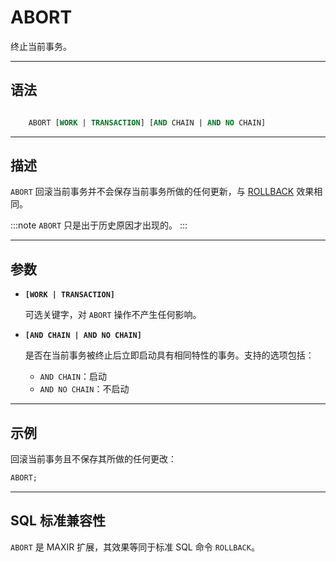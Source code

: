ABORT
=====

终止当前事务。

---

语法
--------

```sql

    ABORT [WORK | TRANSACTION] [AND CHAIN | AND NO CHAIN]

```
    
---

描述
-----

`ABORT` 回滚当前事务并不会保存当前事务所做的任何更新，与 [ROLLBACK](rollback.md) 效果相同。

:::note
`ABORT` 只是出于历史原因才出现的。
:::

---
参数
----------

- **`[WORK | TRANSACTION]`**

    可选关键字，对 `ABORT` 操作不产生任何影响。

- **`[AND CHAIN | AND NO CHAIN]`**

    是否在当前事务被终止后立即启动具有相同特性的事务。支持的选项包括：
    - `AND CHAIN`：启动
    - `AND NO CHAIN`：不启动


---

示例
--------

回滚当前事务且不保存其所做的任何更改：

```sql
ABORT;
```
    
---
SQL 标准兼容性
-------------

`ABORT` 是 MAXIR 扩展，其效果等同于标准 SQL 命令 `ROLLBACK`。
